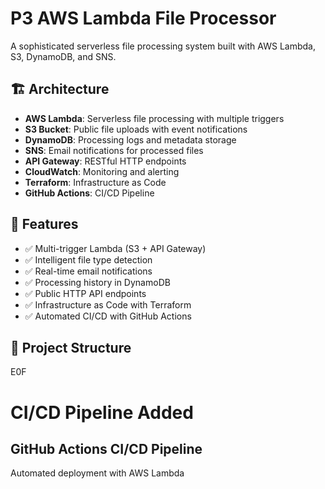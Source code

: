 # P3 AWS Lambda File Processor

A sophisticated serverless file processing system built with AWS Lambda, S3, DynamoDB, and SNS.

## 🏗️ Architecture

- **AWS Lambda**: Serverless file processing with multiple triggers
- **S3 Bucket**: Public file uploads with event notifications
- **DynamoDB**: Processing logs and metadata storage
- **SNS**: Email notifications for processed files
- **API Gateway**: RESTful HTTP endpoints
- **CloudWatch**: Monitoring and alerting
- **Terraform**: Infrastructure as Code
- **GitHub Actions**: CI/CD Pipeline

## 🚀 Features

- ✅ Multi-trigger Lambda (S3 + API Gateway)
- ✅ Intelligent file type detection
- ✅ Real-time email notifications
- ✅ Processing history in DynamoDB
- ✅ Public HTTP API endpoints
- ✅ Infrastructure as Code with Terraform
- ✅ Automated CI/CD with GitHub Actions

## 📁 Project Structure
E0F
# CI/CD Pipeline Added
## GitHub Actions CI/CD Pipeline
Automated deployment with AWS Lambda
